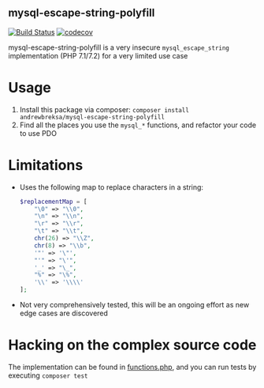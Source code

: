 mysql-escape-string-polyfill
----------------------------
[![Build Status](https://travis-ci.org/abreksa4/mysql-escape-string-polyfill.svg?branch=master)](https://travis-ci.org/abreksa4/mysql-escape-string-polyfill)
[![codecov](https://codecov.io/gh/abreksa4/mysql-escape-string-polyfill/branch/master/graph/badge.svg)](https://codecov.io/gh/abreksa4/mysql-escape-string-polyfill)

mysql-escape-string-polyfill is a very insecure `mysql_escape_string` implementation (PHP 7.1/7.2) for a very limited use case 

# Usage
1. Install this package via composer: `composer install andrewbreksa/mysql-escape-string-polyfill`
2. Find all the places you use the `mysql_*` functions, and refactor your code to use PDO

# Limitations
- Uses the following map to replace characters in a string:
    ```php
    $replacementMap = [
        "\0" => "\\0",
        "\n" => "\\n",
        "\r" => "\\r",
        "\t" => "\\t",
        chr(26) => "\\Z",
        chr(8) => "\\b",
        '"' => '\"',
        "'" => "\'",
        '_' => "\_",
        "%" => "\%",
        '\\' => '\\\\'
    ];
    ```
- Not very comprehensively tested, this will be an ongoing effort as new edge cases are discovered

# Hacking on the complex source code
The implementation can be found in [functions.php](./src/functions.php), and you can run tests by executing `composer test`